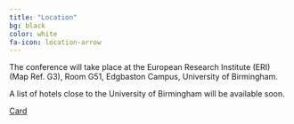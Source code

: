 ```yaml
---
title: "Location"
bg: black
color: white
fa-icon: location-arrow
---
```


The conference will take place at the European Research Institute (ERI) (Map Ref. G3), Room G51, Edgbaston Campus, University of Birmingham.

A list of hotels close to the University of Birmingham will be available soon.


<a class="embedly-card" href="http://www.birmingham.ac.uk/Documents/university/edgbaston-campus-map.pdf">Card</a>
<script async src="//cdn.embedly.com/widgets/platform.js" charset="UTF-8"></script>

